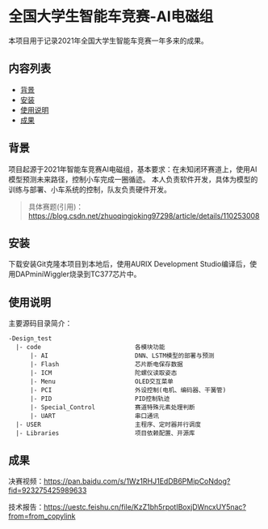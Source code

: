 全国大学生智能车竞赛-AI电磁组
=========
本项目用于记录2021年全国大学生智能车竞赛一年多来的成果。
## 内容列表

- [背景](##背景)
- [安装](##安装)
- [使用说明](##使用说明)
- [成果](##成果)

## 背景
项目起源于2021年智能车竞赛AI电磁组，基本要求：在未知闭环赛道上，使用AI模型预测未来路径，控制小车完成一圈循迹。
本人负责软件开发，具体为模型的训练与部署、小车系统的控制，队友负责硬件开发。
> 具体赛题(引用)：https://blog.csdn.net/zhuoqingjoking97298/article/details/110253008


## 安装
下载安装Git克隆本项目到本地后，使用AURIX Development Studio编译后，使用DAPminiWiggler烧录到TC377芯片中。

## 使用说明
主要源码目录简介：
```
-Design_test
  |- code                          各模块功能
      |- AI                        DNN、LSTM模型的部署与预测
      |- Flash                     芯片断电保存数据
      |- ICM                       陀螺仪读取姿态
      |- Menu                      OLED交互菜单
      |- PCI                       外设控制(电机、编码器、干簧管)
      |- PID                       PID控制轨迹
      |- Special_Control           赛道特殊元素处理判断
      |- UART                      串口通讯
  |- USER                          主程序、定时器并行调度
  |- Libraries                     项目依赖配置、开源库
```

## 成果
决赛视频：https://pan.baidu.com/s/1Wz1RHJ1EdDB6PMipCoNdog?fid=923275425989633

技术报告：https://uestc.feishu.cn/file/KzZ1bh5rpotIBoxjDWncxUY5nac?from=from_copylink
